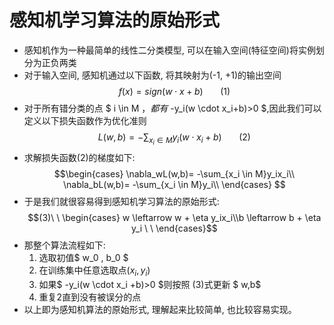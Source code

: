 # 感知机学习算法的原始形式

- 感知机作为一种最简单的线性二分类模型, 可以在输入空间(特征空间)将实例划分为正负两类
- 对于输入空间, 感知机通过以下函数, 将其映射为(-1, +1)的输出空间
$$ f(x) = sign (w \cdot x + b)  \  \ \ \ \ \ \ (1)$$ 
- 对于所有错分类的点 $ i \in M $，都有$ -y_i(w \cdot x_i+b)>0 $,因此我们可以定义以下损失函数作为优化准则 $$ L(w,b)=- \sum_{x_i \in M} y_i(w \cdot x_i+b)  \  \ \ \ \ \ \ (2) $$
- 求解损失函数(2)的梯度如下:
$$\begin{cases}
\nabla_wL(w,b)= -\sum_{x_i \in M}y_ix_i\\
\nabla_bL(w,b)= -\sum_{x_i \in M}y_i\\
\end{cases}
$$
- 于是我们就很容易得到感知机学习算法的原始形式:
$$(3)\ \ \begin{cases} w \leftarrow w + \eta y_ix_i\\b \leftarrow b + \eta y_i \ \ 
\end{cases}$$
- 那整个算法流程如下:
  1. 选取初值$ w_0 , b_0 $
  2. 在训练集中任意选取点$(x_i,y_i)$
  3. 如果$ -y_i(w \cdot x_i +b)>0 $则按照 $(3)$式更新 $ w,b$
  4. 重复$2$直到没有被误分的点
- 以上即为感知机算法的原始形式, 理解起来比较简单, 也比较容易实现。